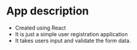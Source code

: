 # App description
- Created using React
- It is just a simple user registration application
- It takes users input and validate the form data.